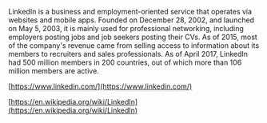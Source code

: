 LinkedIn is a business and employment-oriented service that operates via websites and mobile apps. Founded on December 28, 2002, and launched on May 5, 2003, it is mainly used for professional networking, including employers posting jobs and job seekers posting their CVs. As of 2015, most of the company's revenue came from selling access to information about its members to recruiters and sales professionals. As of April 2017, LinkedIn had 500 million members in 200 countries, out of which more than 106 million members are active.  
[https://www.linkedin.com/](https://www.linkedin.com/)  
[https://en.wikipedia.org/wiki/LinkedIn](https://en.wikipedia.org/wiki/LinkedIn)